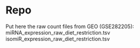 # Repo
Put here the raw count files from GEO (GSE282205):
miRNA_expression_raw_diet_restriction.tsv
isomiR_expression_raw_diet_restriction.tsv
